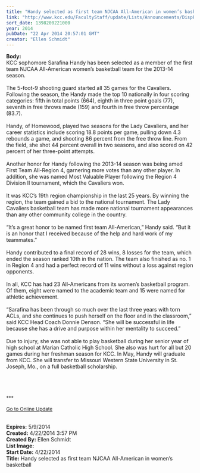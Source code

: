 ```yaml
---
title: "Handy selected as first team NJCAA All-American in women’s basketball "
link: "http://www.kcc.edu/FacultyStaff/update/Lists/Announcements/DispForm.aspx?ID=1484"
sort_date: 1398200221000
year: 2014
pubDate: "22 Apr 2014 20:57:01 GMT"
creator: "Ellen Schmidt"
---
```


<div><b>Body:</b> <div class="ExternalClass1CD579849778467AAA2B9E13DD306BF6">
<div>
<div>KCC sophomore Sarafina Handy has been selected as a member of the first team NJCAA All-American women’s basketball team for the 2013-14 season.</div>
<div><br />The 5-foot-9 shooting guard started all 35 games for the Cavaliers. Following the season, the Handy made the top 10 nationally in four scoring categories: fifth in total points (664), eighth in three point goals (77), seventh in free throws made (159) and fourth in free throw percentage (83.7). </div>
<div><br />Handy, of Homewood, played two seasons for the Lady Cavaliers, and her career statistics include scoring 18.8 points per game, pulling down 4.3 rebounds a game, and shooting 86 percent from the free throw line. From the field, she shot 44 percent overall in two seasons, and also scored on 42 percent of her three-point attempts.</div>
<div><br />Another honor for Handy following the 2013-14 season was being amed First Team All-Region 4, garnering more votes than any other player. In addition, she was named Most Valuable Player following the Region 4 Division II tournament, which the Cavaliers won. </div>
<div><br />It was KCC’s 19th region championship in the last 25 years. By winning the region, the team gained a bid to the national tournament. The Lady Cavaliers basketball team has made more national tournament appearances than any other community college in the country. </div>
<div><br />“It’s a great honor to be named first team All-American,” Handy said. “But it is an honor that I received because of the help and hard work of my teammates.”</div>
<div><br />Handy contributed to a final record of 28 wins, 8 losses for the team, which ended the season ranked 10th in the nation. The team also finished as no. 1 in Region 4 and had a perfect record of 11 wins without a loss against region opponents. </div>
<div><br />In all, KCC has had 23 All-Americans from its women’s basketball program. Of them, eight were named to the academic team and 15 were named for athletic achievement.</div>
<div><br />“Sarafina has been through so much over the last three years with torn ACLs, and she continues to push herself on the floor and in the classroom,” said KCC Head Coach Donnie Denson. “She will be successful in life because she has a drive and purpose within her mentality to succeed.”</div>
<div><br />Due to injury, she was not able to play basketball during her senior year of high school at Marian Catholic High School. She also was hurt for all but 20 games during her freshman season for KCC. In May, Handy will graduate from KCC. She will transfer to Missouri Western State University in St. Joseph, Mo., on a full basketball scholarship.<br /></div>
<div> </div>
<div> </div>
<div> </div>
<div> </div>
<div>
<div>
<div></div>
<div>
<div></div>
<div></div>
<div>
<div></div>
<div>
<div></div>
<div></div>
<div>
<div><font size="2">***</font></div>
<p><font color="#003768" size="2"><a href="/FacultyStaff/update/Pages/dailyupdate.aspx">Go to Online Update</a></font></p>
<p><font size="2"></font></p></div><br /></div></div></div></div></div></div></div></div>
<div><b>Expires:</b> 5/9/2014</div>
<div><b>Created:</b> 4/22/2014 3:57 PM</div>
<div><b>Created By:</b> Ellen Schmidt</div>
<div><b>List Image:</b> <a href="http://www.kcc.edu/SiteCollectionImages/SerafinaHandyD3S_3337web.jpg"></a></div>
<div><b>Start Date:</b> 4/22/2014</div>
<div><b>Title:</b> Handy selected as first team NJCAA All-American in women’s basketball </div>
